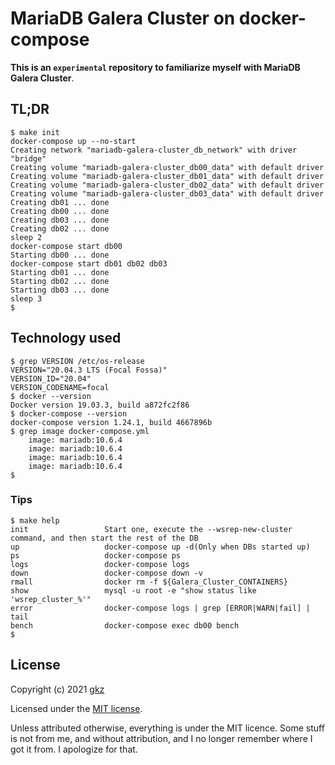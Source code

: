 # MariaDB Galera Cluster on docker-compose

**This is an `experimental` repository to familiarize myself with MariaDB Galera Cluster**.

## TL;DR

```
$ make init
docker-compose up --no-start
Creating network "mariadb-galera-cluster_db_network" with driver "bridge"
Creating volume "mariadb-galera-cluster_db00_data" with default driver
Creating volume "mariadb-galera-cluster_db01_data" with default driver
Creating volume "mariadb-galera-cluster_db02_data" with default driver
Creating volume "mariadb-galera-cluster_db03_data" with default driver
Creating db01 ... done
Creating db00 ... done
Creating db03 ... done
Creating db02 ... done
sleep 2
docker-compose start db00
Starting db00 ... done
docker-compose start db01 db02 db03
Starting db01 ... done
Starting db02 ... done
Starting db03 ... done
sleep 3
$
```

## Technology used

```
$ grep VERSION /etc/os-release 
VERSION="20.04.3 LTS (Focal Fossa)"
VERSION_ID="20.04"
VERSION_CODENAME=focal 
$ docker --version
Docker version 19.03.3, build a872fc2f86
$ docker-compose --version
docker-compose version 1.24.1, build 4667896b
$ grep image docker-compose.yml 
    image: mariadb:10.6.4
    image: mariadb:10.6.4
    image: mariadb:10.6.4
    image: mariadb:10.6.4
$
```

### Tips

```
$ make help
init                 Start one, execute the --wsrep-new-cluster command, and then start the rest of the DB
up                   docker-compose up -d(Only when DBs started up)
ps                   docker-compose ps
logs                 docker-compose logs
down                 docker-compose down -v
rmall                docker rm -f ${Galera_Cluster_CONTAINERS}
show                 mysql -u root -e "show status like 'wsrep_cluster_%'"
error                docker-compose logs | grep [ERROR|WARN|fail] | tail
bench                docker-compose exec db00 bench
$
```

## License
Copyright (c) 2021 [gkz](https://gkz.mit-license.org/2021)

Licensed under the [MIT license](LICENSE).

Unless attributed otherwise, everything is under the MIT licence. Some stuff is not from me, and without attribution, and I no longer remember where I got it from. I apologize for that.